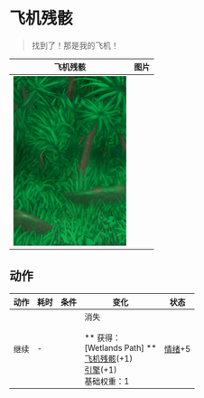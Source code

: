 # 飞机残骸  
> 找到了！那是我的飞机！  
  
  飞机残骸  |   图片   
 ----  |  ----:   
   |  <img decoding="async" src="Sprite/Wetlands.png" href="a.md" style="max-width:300px;max-height:300px;">   
  
## 动作  
动作  |  耗时  |  条件  |  变化  |  状态  
----  |  ----  |  ----  |  ----  |  ----  
继续<br>  |  -  |    |  消失<br><br>** 获得： **<br>** [Wetlands Path] **<br>  [飞机残骸](PlaneCrashEntrance.md)(+1)<br>  [引擎](Engine1Closed.md)(+1)<br>基础权重：1<br>  |  [情绪](Morale.md)+5  

